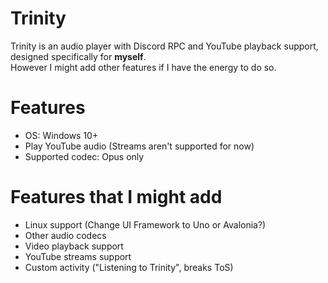 # Trinity

Trinity is an audio player with Discord RPC and YouTube playback support, designed specifically for **myself**.  
However I might add other features if I have the energy to do so.

# Features
* OS: Windows 10+
* Play YouTube audio (Streams aren't supported for now)
* Supported codec: Opus only

# Features that I might add
* Linux support (Change UI Framework to Uno or Avalonia?)
* Other audio codecs
* Video playback support
* YouTube streams support
* Custom activity ("Listening to Trinity", breaks ToS)